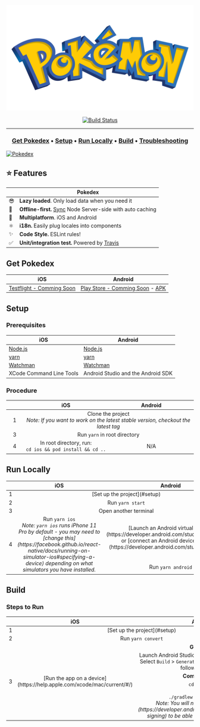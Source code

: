 <div align="center">

<a href="https://github.com/stylder/pokedex">
    <img src="assets/header/logo.png" width="600" alt="Pokedex" />
</a>


[![Build Status](https://travis-ci.org/stylder/pokedex.svg?branch=main)](https://travis-ci.org/stylder/pokedex)


---

<h3>
    <a href="#get-pokedex"><b>Get Pokedex</b></a> &bull;
    <a href="#setup"><b>Setup</b></a> &bull;
    <a href="#run-locally"><b>Run Locally</b></a> &bull;
    <a href="#build"><b>Build</b></a> &bull;
    <a href="#troubleshooting"><b>Troubleshooting</b></a>
</h3>

</div>

<a href="https://github.com/stylder/pokedex">
    <img src="assets/animations/pokedex.gif" width="600" alt="Pokedex" />
</a>

## :star: Features
|   | Pokedex |
| - | ------------ |
| 😎 | **Lazy loaded**. Only load data when you need it |
| 🔄 | **Offline-first.** [Sync](https://github.com/PokeAPI/pokedex-promise-v2) Node Server-side with auto caching |
| 📱 | **Multiplatform**. iOS and Android |
| ⚛️ | **i18n.** Easily plug locales into components |
| ✨ | **Code Style.** ESLint rules! |
| ✅ | **Unit/integration test.** Powered by [Travis](https://travis-ci.org/github/stylder/pokedex) |


## Get Pokedex
|  iOS | Android |
| - | ------------ |
| [Testflight - Comming Soon](https://testflight.apple.com/join/) | [Play Store - Comming Soon](https://play.google.com/store/search?q=pokedex&c=apps) - [APK](https://github.com/stylder/pokedex/tree/main/apk) |



## Setup

### Prerequisites


|  iOS | Android |
| - | ------------ |
| [Node.js](https://nodejs.org/)|[Node.js](https://nodejs.org/)|
| [yarn](https://yarnpkg.com/)|[yarn](https://yarnpkg.com/)|
| [Watchman](https://facebook.github.io/watchman/)|[Watchman](https://facebook.github.io/watchman/)|
| XCode Command Line Tools|Android Studio and the Android SDK|

### Procedure

<table>
    <thead>
        <tr align="center">
            <th width=40></th>
            <th width=280>iOS</th>
            <th width=280>Android</th>
        </tr>
    </thead>
    <tbody>
        <tr align="center">
            <td>1</td>
            <td colspan=2>Clone the project<br /><i>Note: If you want to work on the latest stable version, checkout the latest tag</td>
        </tr>
        <tr align="center">
            <td>3</td>
            <td colspan=2>Run <code>yarn</code> in root directory</td>
        </tr>
        <tr align="center">
            <td>4</td>
            <td width=280>In root directory, run:<br /><code>cd ios && pod install && cd ..</code></td>
            <td width=280>N/A</td>
        </tr>
    </tbody>
</table>



## Run Locally

<table>
    <thead>
        <tr align="center">
            <th width=40></th>
            <th width=280>iOS</th>
            <th width=280>Android</th>
        </tr>
    </thead>
    <tbody>
        <tr align="center">
            <td>1</td>
            <td colspan=2>[Set up the project](#setup)</td>
        </tr>
        <tr align="center">
            <td>2</td>
            <td colspan=2>Run <code>yarn start</code></td>
        </tr>
        <tr align="center">
            <td>3</td>
            <td colspan=2>Open another terminal</td>
        </tr>
        <tr align="center">
            <td rowspan=2>4</td>
            <td rowspan=2>Run <code>yarn ios</code><br /><i>Note: <code>yarn ios</code> runs iPhone 11 Pro by default - you may need to [change this](https://facebook.github.io/react-native/docs/running-on-simulator-ios#specifying-a-device) depending on what simulators you have installed.</i></td>
            <td>[Launch an Android virtual device](https://developer.android.com/studio/run/emulator) or [connect an Android device with adb](https://developer.android.com/studio/run/device)</td>
        </tr>
        <tr align="center">
            <td>Run <code>yarn android</code></td>
        </tr>
    </tbody>
</table>


## Build

### Steps to Run

<table>
    <thead>
        <tr align="center">
            <th width=40></th>
            <th width=280>iOS</th>
            <th width=280>Android</th>
        </tr>
    </thead>
    <tbody>
        <tr align="center">
            <td>1</td>
            <td colspan=2>[Set up the project](#setup)</td>
        </tr>
        <tr align="center">
            <td>2</td>
            <td colspan=2>Run <code>yarn convert</code></td>
        </tr>
        <tr align="center">
            <td rowspan=4>3</td>
            <td rowspan=4>[Run the app on a device](https://help.apple.com/xcode/mac/current/#/)</td>
            <td><b>Graphical</b></td>
        </tr>
        <tr align="center">
            <td>Launch Android Studio and open the <code>android</code> folder<br />Select <code>Build</code> > <code>Generate Signed Bundle / APK…</code> and follow the dialogs</td>
        </tr>
        <tr align="center">
            <td><b>Command Line</b></td>
        </tr>
        <tr align="center">
            <td><code>cd android</code><br />and<br /><code>./gradlew assembleRelease</code><br /><i>Note: You will need to [sign your app](https://developer.android.com/studio/publish/app-signing) to be able to install it on your device</td>
        </tr>
    </tbody>
</table>
